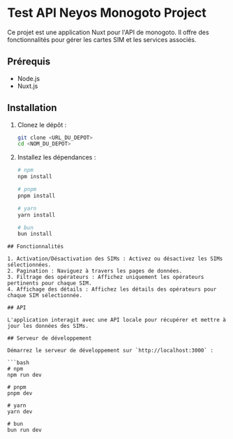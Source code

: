 # Test API Neyos Monogoto Project

Ce projet est une application Nuxt pour l'API de monogoto. Il offre des fonctionnalités pour gérer les cartes SIM et les services associés.

## Prérequis

- Node.js
- Nuxt.js

## Installation

1. Clonez le dépôt :
    ```bash
    git clone <URL_DU_DEPOT>
    cd <NOM_DU_DEPOT>
    ```

2. Installez les dépendances :
    ```bash
    # npm
    npm install

    # pnpm
    pnpm install

    # yarn
    yarn install

    # bun
    bun install
  ```
## Fonctionnalités

1. Activation/Désactivation des SIMs : Activez ou désactivez les SIMs sélectionnées.
2. Pagination : Naviguez à travers les pages de données.
3. Filtrage des opérateurs : Affichez uniquement les opérateurs pertinents pour chaque SIM.
4. Affichage des détails : Affichez les détails des opérateurs pour chaque SIM sélectionnée.

## API

L'application interagit avec une API locale pour récupérer et mettre à jour les données des SIMs.

## Serveur de développement

Démarrez le serveur de développement sur `http://localhost:3000` :

```bash
# npm
npm run dev

# pnpm
pnpm dev

# yarn
yarn dev

# bun
bun run dev


